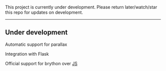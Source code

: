 This project is currently under development.
Please return later/watch/star this repo for updates on development.

__________________

## Under development

Automatic support for parallax

Integration with Flask

Official support for brython over [JS](https://brython.info/static_tutorial/en/index.html)


